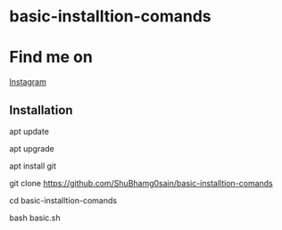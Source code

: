 # basic-installtion-comands

# Find me on 
[Instagram](https://www.instagram.com/shubham_g0sain/?hl=en)

## Installation

apt update

apt upgrade

apt install git

git clone https://github.com/ShuBhamg0sain/basic-installtion-comands

cd basic-installtion-comands

bash basic.sh
